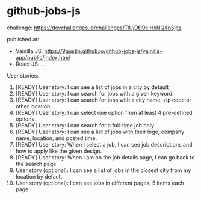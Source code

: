 # github-jobs-js

challenge: https://devchallenges.io/challenges/TtUjDt19eIHxNQ4n5jps

published at:
- Vainilla JS: https://9gustin.github.io/github-jobs-js/vainilla-app/public/index.html
- React JS: ...

User stories:
1. [READY] User story: I can see a list of jobs in a city by default
2. [READY] User story: I can search for jobs with a given keyword
3. [READY] User story: I can search for jobs with a city name, zip code or other location
4. [READY] User story: I can select one option from at least 4 pre-defined options
5. [READY] User story: I can search for a full-time job only
6. [READY] User story: I can see a list of jobs with their logo, company name, location, and posted time.
7. [READY] User story: When I select a job, I can see job descriptions and how to apply like the given design.
8. [READY] User story: When I am on the job details page, I can go back to the search page
9. User story (optional): I can see a list of jobs in the closest city from my location by default
10. User story (optional): I can see jobs in different pages, 5 items each page

